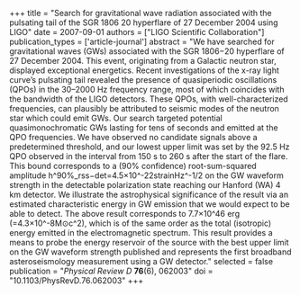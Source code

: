 +++
title = "Search for gravitational wave radiation associated with the pulsating tail of the SGR 1806 20 hyperflare of 27 December 2004 using LIGO"
date = 2007-09-01
authors = ["LIGO Scientific Collaboration"]
publication_types = ['article-journal']
abstract = "We have searched for gravitational waves (GWs) associated with the SGR 1806−20 hyperflare of 27 December 2004. This event, originating from a Galactic neutron star, displayed exceptional energetics. Recent investigations of the x-ray light curve’s pulsating tail revealed the presence of quasiperiodic oscillations (QPOs) in the 30–2000 Hz frequency range, most of which coincides with the bandwidth of the LIGO detectors. These QPOs, with well-characterized frequencies, can plausibly be attributed to seismic modes of the neutron star which could emit GWs. Our search targeted potential quasimonochromatic GWs lasting for tens of seconds and emitted at the QPO frequencies. We have observed no candidate signals above a predetermined threshold, and our lowest upper limit was set by the 92.5 Hz QPO observed in the interval from 150 s to 260 s after the start of the flare. This bound corresponds to a (90% confidence) root-sum-squared amplitude h^90%_rss−det=4.5×10^-22strainHz^-1/2 on the GW waveform strength in the detectable polarization state reaching our Hanford (WA) 4 km detector. We illustrate the astrophysical significance of the result via an estimated characteristic energy in GW emission that we would expect to be able to detect. The above result corresponds to 7.7×10^46 erg (=4.3×10^-8M⊙c^2), which is of the same order as the total (isotropic) energy emitted in the electromagnetic spectrum. This result provides a means to probe the energy reservoir of the source with the best upper limit on the GW waveform strength published and represents the first broadband asteroseismology measurement using a GW detector."
selected = false
publication = "*Physical Review D* **76**(6), 062003"
doi = "10.1103/PhysRevD.76.062003"
+++
